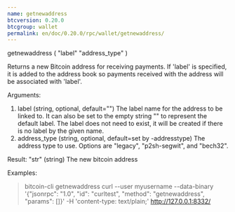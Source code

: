 ```yaml
---
name: getnewaddress
btcversion: 0.20.0
btcgroup: wallet
permalink: en/doc/0.20.0/rpc/wallet/getnewaddress/
---
```


getnewaddress ( "label" "address_type" )

Returns a new Bitcoin address for receiving payments.
If 'label' is specified, it is added to the address book 
so payments received with the address will be associated with 'label'.

Arguments:
1. label           (string, optional, default="") The label name for the address to be linked to. It can also be set to the empty string "" to represent the default label. The label does not need to exist, it will be created if there is no label by the given name.
2. address_type    (string, optional, default=set by -addresstype) The address type to use. Options are "legacy", "p2sh-segwit", and "bech32".

Result:
"str"    (string) The new bitcoin address

Examples:
> bitcoin-cli getnewaddress 
> curl --user myusername --data-binary '{"jsonrpc": "1.0", "id": "curltest", "method": "getnewaddress", "params": []}' -H 'content-type: text/plain;' http://127.0.0.1:8332/


